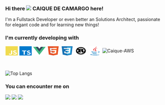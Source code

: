 ### Hi there <img src="https://media.giphy.com/media/hvRJCLFzcasrR4ia7z/giphy.gif" width="25px"> CAIQUE DE CAMARGO here!

I'm a Fullstack Developer or even better an Solutions Architect, passionate for elegant code and for learning new things!

### I'm currently developing with

<div style="display: inline_block">
  <img align="center" alt="Caique-Js" height="30" width="40" src="https://raw.githubusercontent.com/devicons/devicon/master/icons/javascript/javascript-plain.svg">
  <img align="center" alt="Caique-Ts" height="30" width="40" src="https://raw.githubusercontent.com/devicons/devicon/master/icons/typescript/typescript-plain.svg">
  <img align="center" alt="Caique-Vue" height="30" width="40" src="https://raw.githubusercontent.com/devicons/devicon/master/icons/vuejs/vuejs-original.svg">
  <img align="center" alt="Caique-HTML" height="30" width="40" src="https://raw.githubusercontent.com/devicons/devicon/master/icons/html5/html5-original.svg">
  <img align="center" alt="Caique-CSS" height="30" width="40" src="https://raw.githubusercontent.com/devicons/devicon/master/icons/css3/css3-original.svg">
  <img align="center" alt="Caique-Rust" height="30" width="40" src="https://raw.githubusercontent.com/devicons/devicon/master/icons/rust/rust-plain.svg">
  <img align="center" alt="Caique-Java" height="30" width="40" src="https://raw.githubusercontent.com/devicons/devicon/master/icons/java/java-original.svg">
  <img align="center" alt="Caique-AWS" height="30" width="40" src="https://cdn.jsdelivr.net/gh/devicons/devicon/icons/amazonwebservices/amazonwebservices-plain-wordmark.svg" />
  <br>
  <br>
  <br>
</div>


![Top Langs](https://github-readme-stats.vercel.app/api/top-langs/?username=caiquecamargo&layout=compact&theme=dracula)

### You can encounter me on

<a href = "mailto:caique.de.camargo@hotmail.com"><img src="https://img.shields.io/badge/-Outlook-%23333?style=for-the-badge&logo=gmail&logoColor=white" target="_blank"></a>
<a href="https://www.linkedin.com/in/caique-de-camargo-40206756" target="_blank"><img src="https://img.shields.io/badge/-LinkedIn-%230077B5?style=for-the-badge&logo=linkedin&logoColor=white" target="_blank"></a>
<a href = "https://www.behance.net/caiquecamargo"><img src="https://img.shields.io/badge/-Behance-blue?style=for-the-badge&logo=behance&logoColor=white" target="_blank"></a>
